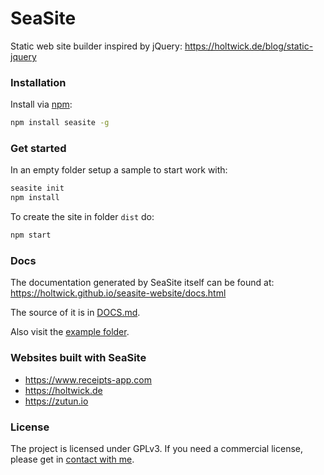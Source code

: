 # SeaSite

Static web site builder inspired by jQuery:
<https://holtwick.de/blog/static-jquery>

### Installation

Install via [npm](https://www.npmjs.com/package/seasite):

```sh
npm install seasite -g
```

### Get started

In an empty folder setup a sample to start work with:

```sh
seasite init
npm install
```

To create the site in folder `dist` do:

```sh
npm start
```

### Docs

The documentation generated by SeaSite itself can be found at: <https://holtwick.github.io/seasite-website/docs.html> 

The source of it is in [DOCS.md](DOCS.md).

Also visit the [example folder](example/).

### Websites built with SeaSite

- <https://www.receipts-app.com>
- <https://holtwick.de>
- <https://zutun.io>

### License

The project is licensed under GPLv3. If you need a commercial license, please get in [contact with me](https://holtwick.de/support).

